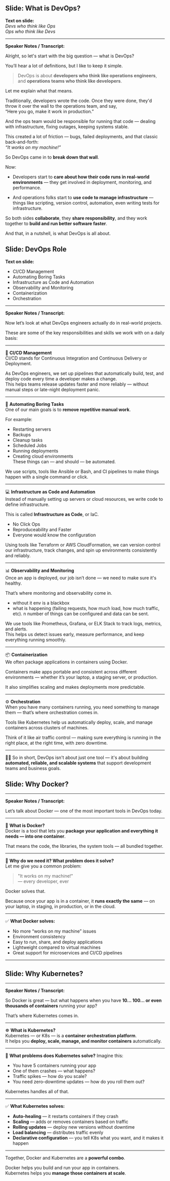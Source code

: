 ## Slide: What is DevOps?

**Text on slide:**  
*Devs who think like Ops*  
*Ops who think like Devs*

---

**Speaker Notes / Transcript:**

Alright, so let's start with the big question — what is DevOps?

You’ll hear a lot of definitions, but I like to keep it simple.

> DevOps is about **developers who think like operations engineers**,  
> and **operations teams who think like developers**.

Let me explain what that means.

Traditionally, developers wrote the code. Once they were done, they'd throw it over the wall to the operations team, and say,  
“Here you go, make it work in production.”

And the ops team would be responsible for running that code — dealing with infrastructure, fixing outages, keeping systems stable.

This created a lot of friction — bugs, failed deployments, and that classic back-and-forth:  
_“It works on my machine!”_

So DevOps came in to **break down that wall**.

Now:

- Developers start to **care about how their code runs in real-world environments** — they get involved in deployment, monitoring, and performance.
  
- And operations folks start to **use code to manage infrastructure** — things like scripting, version control, automation, even writing tests for infrastructure.

So both sides **collaborate**, they **share responsibility**, and they work together to **build and run better software faster**.

And that, in a nutshell, is what DevOps is all about.


## Slide: DevOps Role

**Text on slide:**
- CI/CD Management  
- Automating Boring Tasks  
- Infrastructure as Code and Automation  
- Observability and Monitoring  
- Containerization  
- Orchestration

---

**Speaker Notes / Transcript:**

Now let’s look at what DevOps engineers actually do in real-world projects.

These are some of the key responsibilities and skills we work with on a daily basis:

---

🔁 **CI/CD Management**  
CI/CD stands for Continuous Integration and Continuous Delivery or Deployment.

As DevOps engineers, we set up pipelines that automatically build, test, and deploy code every time a developer makes a change.  
This helps teams release updates faster and more reliably — without manual steps or late-night deployment panic.

---

🤖 **Automating Boring Tasks**  
One of our main goals is to **remove repetitive manual work**.

For example:  
- Restarting servers  
- Backups
- Cleanup tasks
- Scheduled Jobs
- Running deployments  
- Creating cloud environments  
These things can — and should — be automated.

We use scripts, tools like Ansible or Bash, and CI pipelines to make things happen with a single command or click.

---

💻 **Infrastructure as Code and Automation**  
Instead of manually setting up servers or cloud resources, we write code to define infrastructure.

This is called **Infrastructure as Code**, or IaC.

- No Click Ops
- Reproduceability and Faster
- Everyone would know the configuration

Using tools like Terraform or AWS CloudFormation, we can version control our infrastructure, track changes, and spin up environments consistently and reliably.

---

📊 **Observability and Monitoring**  
Once an app is deployed, our job isn’t done — we need to make sure it's healthy.

That’s where monitoring and observability come in.

- without it env is a blackbox
- what is happening (failing requests, how much load, how much traffic, etc). n number of things can be configured and data can be sent.


We use tools like Prometheus, Grafana, or ELK Stack to track logs, metrics, and alerts.  
This helps us detect issues early, measure performance, and keep everything running smoothly.

---

📦 **Containerization**  
We often package applications in containers using Docker.

Containers make apps portable and consistent across different environments — whether it’s your laptop, a staging server, or production.

It also simplifies scaling and makes deployments more predictable.

---

⚙️ **Orchestration**  
When you have many containers running, you need something to manage them — that’s where orchestration comes in.

Tools like Kubernetes help us automatically deploy, scale, and manage containers across clusters of machines.

Think of it like air traffic control — making sure everything is running in the right place, at the right time, with zero downtime.

---

👨‍🔧 So in short, DevOps isn't about just one tool — it's about building **automated, reliable, and scalable systems** that support development teams and business goals.


## Slide: Why Docker?

---

**Speaker Notes / Transcript:**

Let’s talk about Docker — one of the most important tools in DevOps today.

---

🐳 **What is Docker?**  
Docker is a tool that lets you **package your application and everything it needs — into one container**.

That means the code, the libraries, the system tools — all bundled together.

---

🤔 **Why do we need it? What problem does it solve?**  
Let me give you a common problem:

> "It works on my machine!"  
> — every developer, ever

Docker solves that.

Because once your app is in a container, it **runs exactly the same** — on your laptop, in staging, in production, or in the cloud.

---

✅ **What Docker solves:**
- No more “works on my machine” issues
- Environment consistency
- Easy to run, share, and deploy applications
- Lightweight compared to virtual machines
- Great support for microservices and CI/CD pipelines

---

## Slide: Why Kubernetes?

---

**Speaker Notes / Transcript:**

So Docker is great — but what happens when you have **10… 100… or even thousands of containers** running your app?

That’s where Kubernetes comes in.

---

☸️ **What is Kubernetes?**  
Kubernetes — or K8s — is a **container orchestration platform**.  
It helps you **deploy, scale, manage, and monitor containers** automatically.

---

🔧 **What problems does Kubernetes solve?**
Imagine this:

- You have 5 containers running your app
- One of them crashes — what happens?
- Traffic spikes — how do you scale?
- You need zero-downtime updates — how do you roll them out?

Kubernetes handles all of that.

---

✅ **What Kubernetes solves:**
- **Auto-healing** — it restarts containers if they crash
- **Scaling** — adds or removes containers based on traffic
- **Rolling updates** — deploy new versions without downtime
- **Load balancing** — distributes traffic evenly
- **Declarative configuration** — you tell K8s what you want, and it makes it happen

---

Together, Docker and Kubernetes are a **powerful combo**.

Docker helps you build and run your app in containers.  
Kubernetes helps you **manage those containers at scale**.

